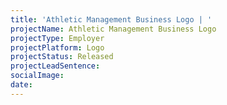 ```yaml
---
title: 'Athletic Management Business Logo | '
projectName: Athletic Management Business Logo
projectType: Employer
projectPlatform: Logo
projectStatus: Released
projectLeadSentence: 
socialImage: 
date: 
---
```

